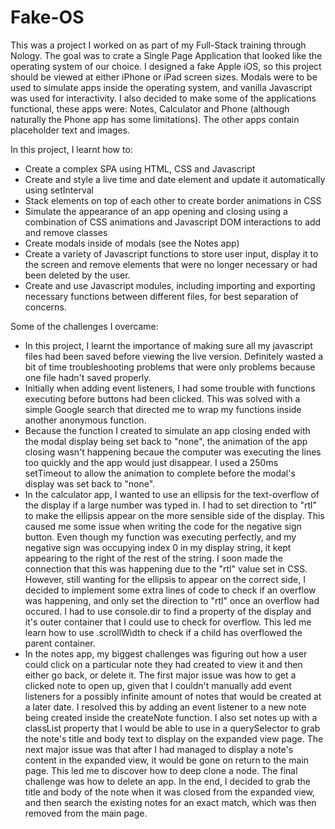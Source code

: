 # Fake-OS

This was a project I worked on as part of my Full-Stack training through Nology. The goal was to crate a Single Page Application that looked like the operating system of our choice. I designed a fake Apple iOS, so this project should be viewed at either iPhone or iPad screen sizes. Modals were to be used to simulate apps inside the operating system, and vanilla Javascript was used for interactivity. I also decided to make some of the applications functional, these apps were: Notes, Calculator and Phone (although naturally the Phone app has some limitations). The other apps contain placeholder text and images.

In this project, I learnt how to:
- Create a complex SPA using HTML, CSS and Javascript
- Create and style a live time and date element and update it automatically using setInterval
- Stack elements on top of each other to create border animations in CSS
- Simulate the appearance of an app opening and closing using a combination of CSS animations and Javascript DOM interactions to add and remove classes
- Create modals inside of modals (see the Notes app)
- Create a variety of Javascript functions to store user input, display it to the screen and remove elements that were no longer necessary or had been deleted by the user.
- Create and use Javascript modules, including importing and exporting necessary functions between different files, for best separation of concerns.

Some of the challenges I overcame:
- In this project, I learnt the importance of making sure all my javascript files had been saved before viewing the live version. Definitely wasted a bit of time troubleshooting problems that were only problems because one file hadn't saved properly.
- Initially when adding event listeners, I had some trouble with functions executing before buttons had been clicked. This was solved with a simple Google search that directed me to wrap my functions inside another anonymous function.
- Because the function I created to simulate an app closing ended with the modal display being set back to "none", the animation of the app closing wasn't happening becaue the computer was executing the lines too quickly and the app would just disappear. I used a 250ms setTimeout to allow the animation to complete before the modal's display was set back to "none".
- In the calculator app, I wanted to use an ellipsis for the text-overflow of the display if a large number was typed in. I had to set direction to "rtl" to make the ellipsis appear on the more sensible side of the display. This caused me some issue when writing the code for the negative sign button. Even though my function was executing perfectly, and my negative sign was occupying index 0 in my display string, it kept appearing to the right of the rest of the string. I soon made the connection that this was happening due to the "rtl" value set in CSS. However, still wanting for the ellipsis to appear on the correct side, I decided to implement some extra lines of code to check if an overflow was happening, and only set the direction to "rtl" once an overflow had occured. I had to use console.dir to find a property of the display and it's outer container that I could use to check for overflow. This led me learn how to use .scrollWidth to check if a child has overflowed the parent container.
- In the notes app, my biggest challenges was figuring out how a user could click on a particular note they had created to view it and then either go back, or delete it. The first major issue was how to get a clicked note to open up, given that I couldn't manually add event listeners for a possibly infinite amount of notes that would be created at a later date. I resolved this by adding an event listener to a new note being created inside the createNote function. I also set notes up with a classList property that I would be able to use in a querySelector to grab the note's title and body text to display on the expanded view page. The next major issue was that after I had managed to display a note's content in the expanded view, it would be gone on return to the main page. This led me to discover how to deep clone a node. The final challenge was how to delete an app. In the end, I decided to grab the title and body of the note when it was closed from the expanded view, and then search the existing notes for an exact match, which was then removed from the main page.

